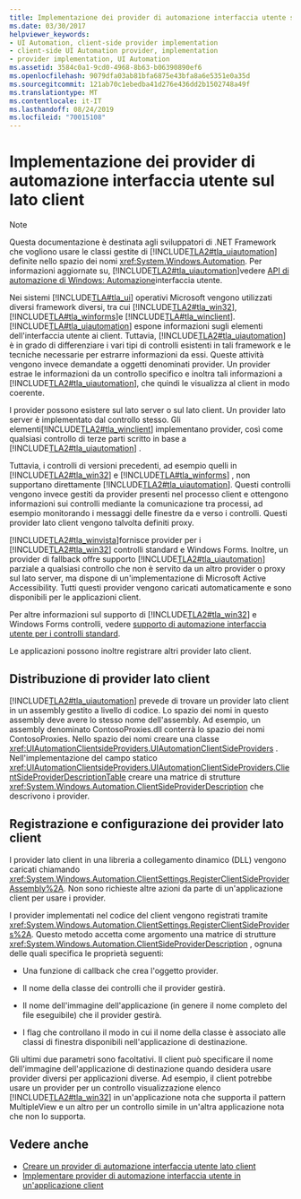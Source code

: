 ```yaml
---
title: Implementazione dei provider di automazione interfaccia utente sul lato client
ms.date: 03/30/2017
helpviewer_keywords:
- UI Automation, client-side provider implementation
- client-side UI Automation provider, implementation
- provider implementation, UI Automation
ms.assetid: 3584c0a1-9cd0-4968-8b63-b06390890ef6
ms.openlocfilehash: 9079dfa03ab81bfa6875e43bfa8a6e5351e0a35d
ms.sourcegitcommit: 121ab70c1ebedba41d276e436dd2b1502748a49f
ms.translationtype: MT
ms.contentlocale: it-IT
ms.lasthandoff: 08/24/2019
ms.locfileid: "70015108"
---
```

# <a name="client-side-ui-automation-provider-implementation"></a>Implementazione dei provider di automazione interfaccia utente sul lato client
> [!NOTE]
> Questa documentazione è destinata agli sviluppatori di .NET Framework che vogliono usare le classi gestite di [!INCLUDE[TLA2#tla_uiautomation](../../../includes/tla2sharptla-uiautomation-md.md)] definite nello spazio dei nomi <xref:System.Windows.Automation>. Per informazioni aggiornate su, [!INCLUDE[TLA2#tla_uiautomation](../../../includes/tla2sharptla-uiautomation-md.md)]vedere [API di automazione di Windows: Automazione](https://go.microsoft.com/fwlink/?LinkID=156746)interfaccia utente.  
  
 Nei sistemi [!INCLUDE[TLA#tla_ui](../../../includes/tlasharptla-ui-md.md)] operativi Microsoft vengono utilizzati diversi framework diversi, tra cui [!INCLUDE[TLA2#tla_win32](../../../includes/tla2sharptla-win32-md.md)], [!INCLUDE[TLA#tla_winforms](../../../includes/tlasharptla-winforms-md.md)]e [!INCLUDE[TLA#tla_winclient](../../../includes/tlasharptla-winclient-md.md)]. [!INCLUDE[TLA#tla_uiautomation](../../../includes/tlasharptla-uiautomation-md.md)] espone informazioni sugli elementi dell'interfaccia utente ai client. Tuttavia, [!INCLUDE[TLA2#tla_uiautomation](../../../includes/tla2sharptla-uiautomation-md.md)] è in grado di differenziare i vari tipi di controlli esistenti in tali framework e le tecniche necessarie per estrarre informazioni da essi. Queste attività vengono invece demandate a oggetti denominati provider. Un provider estrae le informazioni da un controllo specifico e inoltra tali informazioni a [!INCLUDE[TLA2#tla_uiautomation](../../../includes/tla2sharptla-uiautomation-md.md)], che quindi le visualizza al client in modo coerente.  
  
 I provider possono esistere sul lato server o sul lato client. Un provider lato server è implementato dal controllo stesso. Gli elementi[!INCLUDE[TLA2#tla_winclient](../../../includes/tla2sharptla-winclient-md.md)] implementano provider, così come qualsiasi controllo di terze parti scritto in base a [!INCLUDE[TLA2#tla_uiautomation](../../../includes/tla2sharptla-uiautomation-md.md)] .  
  
 Tuttavia, i controlli di versioni precedenti, ad esempio quelli in [!INCLUDE[TLA2#tla_win32](../../../includes/tla2sharptla-win32-md.md)] e [!INCLUDE[TLA#tla_winforms](../../../includes/tlasharptla-winforms-md.md)] , non supportano direttamente [!INCLUDE[TLA2#tla_uiautomation](../../../includes/tla2sharptla-uiautomation-md.md)]. Questi controlli vengono invece gestiti da provider presenti nel processo client e ottengono informazioni sui controlli mediante la comunicazione tra processi, ad esempio monitorando i messaggi delle finestre da e verso i controlli. Questi provider lato client vengono talvolta definiti proxy.  
  
 [!INCLUDE[TLA2#tla_winvista](../../../includes/tla2sharptla-winvista-md.md)]fornisce provider per i [!INCLUDE[TLA2#tla_win32](../../../includes/tla2sharptla-win32-md.md)] controlli standard e Windows Forms. Inoltre, un provider di fallback offre supporto [!INCLUDE[TLA2#tla_uiautomation](../../../includes/tla2sharptla-uiautomation-md.md)] parziale a qualsiasi controllo che non è servito da un altro provider o proxy sul lato server, ma dispone di un'implementazione di Microsoft Active Accessibility. Tutti questi provider vengono caricati automaticamente e sono disponibili per le applicazioni client.  
  
 Per altre informazioni sul supporto di [!INCLUDE[TLA2#tla_win32](../../../includes/tla2sharptla-win32-md.md)] e Windows Forms controlli, vedere [supporto di automazione interfaccia utente per i controlli standard](../../../docs/framework/ui-automation/ui-automation-support-for-standard-controls.md).  
  
 Le applicazioni possono inoltre registrare altri provider lato client.  
  
<a name="Distributing_Client-Side_Providers"></a>   
## <a name="distributing-client-side-providers"></a>Distribuzione di provider lato client  
 [!INCLUDE[TLA2#tla_uiautomation](../../../includes/tla2sharptla-uiautomation-md.md)] prevede di trovare un provider lato client in un assembly gestito a livello di codice. Lo spazio dei nomi in questo assembly deve avere lo stesso nome dell'assembly. Ad esempio, un assembly denominato ContosoProxies.dll conterrà lo spazio dei nomi ContosoProxies. Nello spazio dei nomi creare una classe <xref:UIAutomationClientsideProviders.UIAutomationClientSideProviders> . Nell'implementazione del campo statico <xref:UIAutomationClientsideProviders.UIAutomationClientSideProviders.ClientSideProviderDescriptionTable> creare una matrice di strutture <xref:System.Windows.Automation.ClientSideProviderDescription> che descrivono i provider.  
  
<a name="Registering_and_Configuring_Client-Side_Providers"></a>   
## <a name="registering-and-configuring-client-side-providers"></a>Registrazione e configurazione dei provider lato client  
 I provider lato client in una libreria a collegamento dinamico (DLL) vengono caricati chiamando <xref:System.Windows.Automation.ClientSettings.RegisterClientSideProviderAssembly%2A>. Non sono richieste altre azioni da parte di un'applicazione client per usare i provider.  
  
 I provider implementati nel codice del client vengono registrati tramite <xref:System.Windows.Automation.ClientSettings.RegisterClientSideProviders%2A>. Questo metodo accetta come argomento una matrice di strutture <xref:System.Windows.Automation.ClientSideProviderDescription> , ognuna delle quali specifica le proprietà seguenti:  
  
- Una funzione di callback che crea l'oggetto provider.  
  
- Il nome della classe dei controlli che il provider gestirà.  
  
- Il nome dell'immagine dell'applicazione (in genere il nome completo del file eseguibile) che il provider gestirà.  
  
- I flag che controllano il modo in cui il nome della classe è associato alle classi di finestra disponibili nell'applicazione di destinazione.  
  
 Gli ultimi due parametri sono facoltativi. Il client può specificare il nome dell'immagine dell'applicazione di destinazione quando desidera usare provider diversi per applicazioni diverse. Ad esempio, il client potrebbe usare un provider per un controllo visualizzazione elenco [!INCLUDE[TLA2#tla_win32](../../../includes/tla2sharptla-win32-md.md)] in un'applicazione nota che supporta il pattern MultipleView e un altro per un controllo simile in un'altra applicazione nota che non lo supporta.  
  
## <a name="see-also"></a>Vedere anche

- [Creare un provider di automazione interfaccia utente lato client](../../../docs/framework/ui-automation/create-a-client-side-ui-automation-provider.md)
- [Implementare provider di automazione interfaccia utente in un'applicazione client](../../../docs/framework/ui-automation/implement-ui-automation-providers-in-a-client-application.md)
